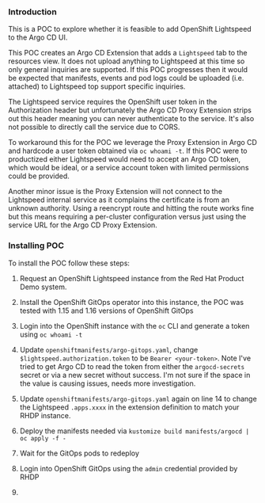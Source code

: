 ### Introduction

This is a POC to explore whether it is feasible to add OpenShift Lightspeed to the Argo CD UI.

This POC creates an Argo CD Extension that adds a `Lightspeed` tab to the resources view. It
does not upload anything to Lightspeed at this time so only general inquiries are
supported. If this POC progresses then it would be expected that manifests, events and
pod logs could be uploaded (i.e. attached) to Lightspeed top support specific
inquiries.

The Lightspeed service requires the OpenShift user token in the Authorization header but
unfortunately the Argo CD Proxy Extension strips out this header meaning you can never authenticate to the service. It's also not possible
to directly call the service due to CORS.

To workaround this for the POC we leverage the Proxy Extension in Argo CD and hardcode a user token obtained via `oc whoami -t`. If this
POC were to productized either Lightspeed would need to accept an Argo CD token, which would be ideal, or a
service account token with limited permissions could be provided.

Another minor issue is the Proxy Extension will not connect to the Lightspeed internal service as it complains the certificate is from
an unknown authority. Using a reencrypt route and hitting the route works fine but this means requiring a per-cluster configuration
versus just using the service URL for the Argo CD Proxy Extension.

### Installing POC

To install the POC follow these steps:

1. Request an OpenShift Lightspeed instance from the Red Hat Product Demo system.

2. Install the OpenShift GitOps operator into this instance, the POC was tested with 1.15 and 1.16 versions of OpenShift GitOps

3. Login into the OpenShift instance with the `oc` CLI and generate a token using `oc whoami -t`

4. Update `openshiftmanifests/argo-gitops.yaml`, change `$lightspeed.authorization.token` to be `Bearer <your-token>`. Note I've tried to get
Argo CD to read the token from either the `argocd-secrets` secret or via a new secret without success. I'm not sure if the space in the value
is causing issues, needs more investigation.

5. Update `openshiftmanifests/argo-gitops.yaml` again on line 14 to change the Lightspeed `.apps.xxxx` in the extension definition to match your RHDP instance.

6. Deploy the manifests needed via `kustomize build manifests/argocd | oc apply -f -`

7. Wait for the GitOps pods to redeploy

8. Login into OpenShift GitOps using the `admin` credential provided by RHDP

9.
